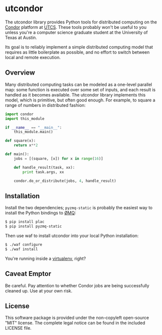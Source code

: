 utcondor
========

The utcondor library provides Python tools for distributed computing on the
[Condor](http://www.cs.wisc.edu/condor/) platform at
[UTCS](http://www.cs.utexas.edu/). These tools probably won't be useful to you
unless you're a computer science graduate student at the University of Texas at
Austin.

Its goal is to reliably implement a simple distributed computing model that
requires as little boilerplate as possible, and no effort to switch between
local and remote execution.

Overview
--------

Many distributed computing tasks can be modeled as a one-level parallel map:
some function is executed over some set of inputs, and each result is handled
as it becomes available. The utcondor library implements this model, which is
primitive, but often good enough. For example, to square a range of numbers in
distributed fashion:

```python
import condor
import this_module

if __name__ == "__main__":
    this_module.main()

def square(x):
    return x**2

def main():
    jobs = [(square, [x]) for x in range(16)]

    def handle_result(task, xx):
        print task.args, xx

    condor.do_or_distribute(jobs, 4, handle_result)
```

Installation
------------

Install the two dependencies; `pyzmq-static` is probably the easiest way to
install the Python bindings to [ØMQ](http://www.zeromq.org/):

```sh
$ pip install plac
$ pip install pyzmq-static
```

Then use waf to install utcondor into your local Python installation:

```sh
$ ./waf configure
$ ./waf install
```
    
You're running inside a [virtualenv](http://pypi.python.org/pypi/virtualenv), right?

Caveat Emptor
-------------

Be careful. Pay attention to whether Condor jobs are being successfully cleaned up. Use at your own risk.

License
-------

This software package is provided under the non-copyleft open-source "MIT"
license. The complete legal notice can be found in the included LICENSE file.

